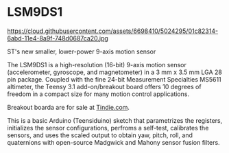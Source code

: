 LSM9DS1
=======

https://cloud.githubusercontent.com/assets/6698410/5024295/01c82314-6abd-11e4-8a9f-748d0687ca20.jpg

ST's new smaller, lower-power 9-axis motion sensor

The LSM9DS1 is a high-resolution (16-bit) 9-axis motion sensor (accelerometer, gyroscope, and magnetometer) in a 3 mm x 3.5 mm LGA 28 pin package. Coupled with the fine 24-bit Measurement Specialties MS5611 altimeter, the Teensy 3.1 add-on/breakout board offers 10 degrees of freedom in a compact size for many motion control applications. 

Breakout boarda are for sale at [Tindie.com](https://www.tindie.com/products/onehorse/lsm9ds1-ms5611-breakout-board/).

This is a basic Arduino (Teensiduino) sketch that parametrizes the registers, initializes the sensor configurations, perfroms a self-test, calibrates the sensors, and uses the scaled output to obtain yaw, pitch, roll, and quaternions with open-source Madgwick and Mahony sensor fusion filters.

